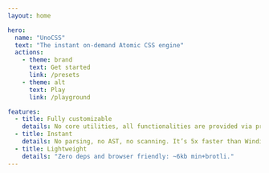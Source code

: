 ```yaml
---
layout: home

hero:
  name: "UnoCSS"
  text: "The instant on-demand Atomic CSS engine"
  actions:
    - theme: brand
      text: Get started
      link: /presets
    - theme: alt
      text: Play
      link: /playground

features:
  - title: Fully customizable
    details: No core utilities, all functionalities are provided via presets.
  - title: Instant
    details: No parsing, no AST, no scanning. It’s 5x faster than Windi CSS or Tailwind JIT.
  - title: Lightweight
    details: "Zero deps and browser friendly: ~6kb min+brotli."
---
```

